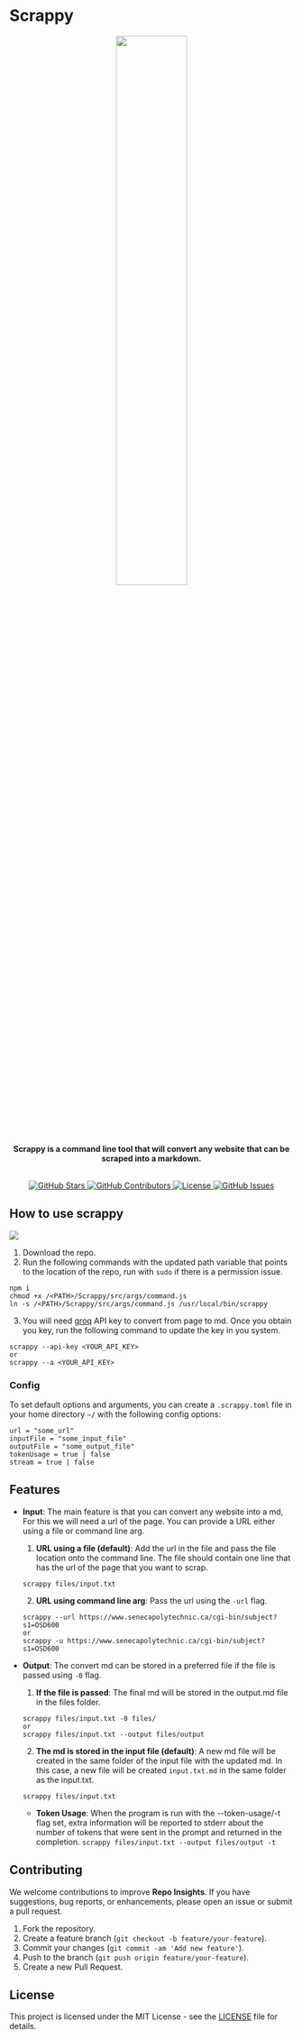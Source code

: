 # Scrappy

<p align="center">
  <img width="50%" src="./assets/scrappy.jpeg"><br /><br />
  <strong>Scrappy is a command line tool that will convert any website that can be scraped into a markdown.</strong><br /><br />
</p>

<p align="center">
  <a href="https://github.com/KrinsKumar/Scrappy">
    <img src="https://img.shields.io/github/stars/KrinsKumar/Scrappy?style=social" alt="GitHub Stars">
  </a>
  <a href="https://github.com/KrinsKumar/Scrappy/graphs/contributors">
    <img src="https://img.shields.io/github/contributors/KrinsKumar/Scrappy" alt="GitHub Contributors">
  </a>
  <a href="https://opensource.org/licenses/MIT">
    <img src="https://img.shields.io/github/license/KrinsKumar/Scrappy" alt="License">
  </a>
  <a href="https://github.com/KrinsKumar/Scrappy/issues">
    <img src="https://img.shields.io/github/issues/KrinsKumar/Scrappy" alt="GitHub Issues">
  </a>
</p>

## How to use scrappy

![](assets/scrappy-demo.gif)

1. Download the repo.
2. Run the following commands with the updated path variable that points to the location of the repo, run with `sudo` if there is a permission issue.

```
npm i
chmod +x /<PATH>/Scrappy/src/args/command.js
ln -s /<PATH>/Scrappy/src/args/command.js /usr/local/bin/scrappy
```

3. You will need [groq](https://console.groq.com/) API key to convert from page to md. Once you obtain you key, run the following command to update the key in you system.

```
scrappy --api-key <YOUR_API_KEY>
or
scrappy --a <YOUR_API_KEY>
```

### Config

To set default options and arguments, you can create a `.scrappy.toml` file in your home directory `~/` with the following config options:

```
url = "some_url"
inputFile = "some_input_file"
outputFile = "some_output_file"
tokenUsage = true | false
stream = true | false
```

## Features

- **Input**: The main feature is that you can convert any website into a md, For this we will need a url of the page. You can provide a URL either using a file or command line arg.

  1. **URL using a file (default)**: Add the url in the file and pass the file location onto the command line. The file should contain one line that has the url of the page that you want to scrap.

  ```
  scrappy files/input.txt
  ```

  2. **URL using command line arg**: Pass the url using the `-url` flag.

  ```
  scrappy --url https://www.senecapolytechnic.ca/cgi-bin/subject?s1=OSD600
  or
  scrappy -u https://www.senecapolytechnic.ca/cgi-bin/subject?s1=OSD600
  ```

- **Output**: The convert md can be stored in a preferred file if the file is passed using `-0` flag.

  1. **If the file is passed**: The final md will be stored in the output.md file in the files folder.

  ```
  scrappy files/input.txt -0 files/
  or
  scrappy files/input.txt --output files/output
  ```

  2. **The md is stored in the input file (default)**: A new md file will be created in the same folder of the input file with the updated md. In this case, a new file will be created `input.txt.md` in the same folder as the input.txt.

  ```
  scrappy files/input.txt
  ```

  - **Token Usage**: When the program is run with the --token-usage/-t flag set, extra information will be reported to stderr about the number of tokens that were sent in the prompt and returned in the completion.
    `scrappy files/input.txt --output files/output -t`

## Contributing

We welcome contributions to improve **Repo Insights**. If you have suggestions, bug reports, or enhancements, please open an issue or submit a pull request.

1. Fork the repository.
2. Create a feature branch (`git checkout -b feature/your-feature`).
3. Commit your changes (`git commit -am 'Add new feature'`).
4. Push to the branch (`git push origin feature/your-feature`).
5. Create a new Pull Request.

## License

This project is licensed under the MIT License - see the [LICENSE](LICENSE) file for details.
